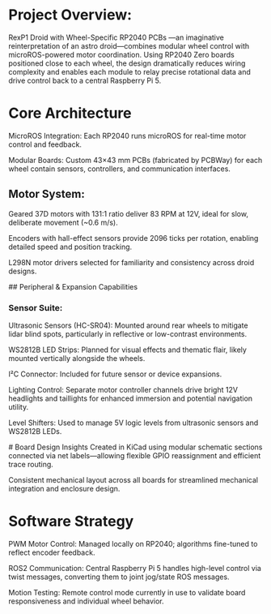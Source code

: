 # Project Overview: 
RexP1 Droid with Wheel-Specific RP2040 PCBs —an imaginative reinterpretation of an astro droid—combines modular wheel control with microROS-powered motor coordination. Using RP2040 Zero boards positioned close to each wheel, the design dramatically reduces wiring complexity and enables each module to relay precise rotational data and drive control back to a central Raspberry Pi 5.

# Core Architecture
MicroROS Integration: Each RP2040 runs microROS for real-time motor control and feedback.

Modular Boards: Custom 43×43 mm PCBs (fabricated by PCBWay) for each wheel contain sensors, controllers, and communication interfaces.

## Motor System:

Geared 37D motors with 131:1 ratio deliver 83 RPM at 12V, ideal for slow, deliberate movement (~0.6 m/s).

Encoders with hall-effect sensors provide 2096 ticks per rotation, enabling detailed speed and position tracking.

L298N motor drivers selected for familiarity and consistency across droid designs.

##️ Peripheral & Expansion Capabilities

### Sensor Suite:

Ultrasonic Sensors (HC-SR04): Mounted around rear wheels to mitigate lidar blind spots, particularly in reflective or low-contrast environments.

WS2812B LED Strips: Planned for visual effects and thematic flair, likely mounted vertically alongside the wheels.

I²C Connector: Included for future sensor or device expansions.

Lighting Control: Separate motor controller channels drive bright 12V headlights and taillights for enhanced immersion and potential navigation utility.

Level Shifters: Used to manage 5V logic levels from ultrasonic sensors and WS2812B LEDs.

#️ Board Design Insights
Created in KiCad using modular schematic sections connected via net labels—allowing flexible GPIO reassignment and efficient trace routing.

Consistent mechanical layout across all boards for streamlined mechanical integration and enclosure design.

# Software Strategy
PWM Motor Control: Managed locally on RP2040; algorithms fine-tuned to reflect encoder feedback.

ROS2 Communication: Central Raspberry Pi 5 handles high-level control via twist messages, converting them to joint jog/state ROS messages.

Motion Testing: Remote control mode currently in use to validate board responsiveness and individual wheel behavior.